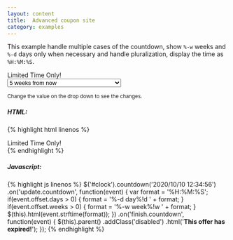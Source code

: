 ```yaml
---
layout: content
title:  Advanced coupon site
category: examples
---
```

This example handle multiple cases of the countdown, show `%-w` weeks and `%-d` days only when necessary and handle pluralization, display the time as `%H:%M:%S`.

<div class="advanced-coupon">
    <div class="advanced-coupon-display">
        Limited Time Only!
        <span id="clock"></span>
    </div>
    <select id="time-selector" class="form-control form-control-nonfluid">
        <option value="5w" selected>5 weeks from now</option>
        <option value="1.1w">1 week from now (pluralization in action)</option>
        <option value="5d">5 days from now</option>
        <option value="1.1d">1 day from now (pluralization in action)</option>
        <option value="5h">5 hours from now</option>
        <option value="5s">5 seconds from now (finishin in ...)</option>
    </select>
</div>

<small>Change the value on the drop down to see the changes.</small>

<script type="text/javascript">
    var $clock = $('#clock')
        .on('update.countdown', function(event) {
            var format = '%H:%M:%S';
            if(event.offset.days > 0) {
                format = '%-d day%!d ' + format;
            }
            if(event.offset.weeks > 0) {
                format = '%-w week%!w ' + format;
            }
            $(this).html(event.strftime(format));
        })
        .on('finish.countdown', function(event) {
            $(this).parent().parent()
                .addClass('disabled')
                .html('<strong>This offer has expired!</strong>');
        });

    $('#time-selector').on('change', function() {
        var val = $(this).val().toString().match(/^([0-9\.]{1,})([a-z]{1})$/),
            qnt = parseFloat(val[1]),
            mod = val[2];
        switch(mod) {
            case 's':
                val = qnt * 1000;
                break;
            case 'h':
                val = qnt * 60 * 60 * 1000;
                break;
            case 'd':
                val = qnt * 24 * 60 * 60 * 1000;
                break;
            case 'w':
                val = qnt * 7 * 24 * 60 * 60 * 1000;
                break; // Break here to no enter the else value
            default:
                val = 0;
        }
        selectedDate = new Date().valueOf() + val;
        $clock.countdown(selectedDate.toString());
    }).trigger('change');
</script>

##### HTML:
{% highlight html linenos %}
<div class="countdown">
    Limited Time Only!
    <span id="clock"></span>
</div>
{% endhighlight %}

##### Javascript:
{% highlight js linenos %}
$('#clock').countdown('2020/10/10 12:34:56')
    .on('update.countdown', function(event) {
        var format = '%H:%M:%S';
        if(event.offset.days > 0) {
            format = '%-d day%!d ' + format;
        }
        if(event.offset.weeks > 0) {
            format = '%-w week%!w ' + format;
        }
        $(this).html(event.strftime(format));
    })
    .on('finish.countdown', function(event) {
        $(this).parent()
            .addClass('disabled')
            .html('<strong>This offer has expired!</strong>');
    });
{% endhighlight %}